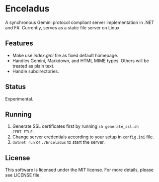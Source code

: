 # Enceladus

A synchronous Gemini protocol compliant server implementation in .NET and F#.
Currently, serves as a static file server on Linux.

## Features

* Make use *index.gmi* file as fixed default homepage.
* Handles Gemini, Markdown, and HTML MIME types. Others will be treated as plain text.
* Handle subdirectories.

## Status

Experimental.

## Running

1. Generate SSL certificates first by running `sh generate_ssl.sh CERT_FILE`.
2. Change server credentials according to your setup in `config.ini` file.
3. `dotnet run` or `./Enceladus` to start the server.

## License

This software is licensed under the MIT license. For more details,
please see LICENSE file.
